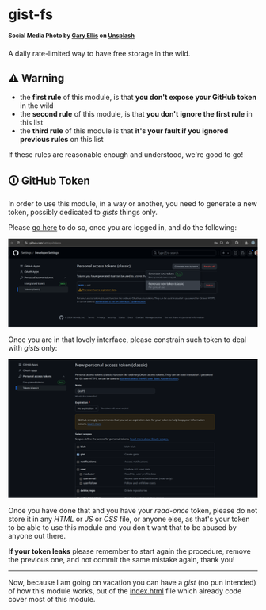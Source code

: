 # gist-fs

<sup>**Social Media Photo by [Gary Ellis](https://unsplash.com/@garyellisphoto) on [Unsplash](https://unsplash.com/)**</sup>


A daily rate-limited way to have free storage in the wild.

## ⚠️ Warning

  * the **first rule** of this module, is that **you don't expose your GitHub token** in the wild
  * the **second rule** of this module, is that **you don't ignore the first rule** in this list
  * the **third rule** of this module is that **it's your fault if you ignored previous rules** on this list

If these rules are reasonable enough and understood, we're good to go!

## 🛈 GitHub Token

In order to use this module, in a way or another, you need to generate a new token, possibly dedicated to *gists* things only.

Please [go here](https://github.com/settings/tokens) to do so, once you are logged in, and do the following:

![Generate new token](./assets/generate-token.png)

Once you are in that lovely interface, please constrain such token to deal with *gists* only:

![Setup token](./assets/setup-token.png)

Once you have done that and you have your *read-once* token, please do not store it in any *HTML* or *JS* or *CSS* file, or anyone else, as that's your token to be able to use this module and you don't want that to be abused by anyone out there.

**If your token leaks** please remember to start again the procedure, remove the previous one, and not commit the same mistake again, thank you!

- - -

Now, because I am going on vacation you can have a *gist* (no pun intended) of how this module works, out of the [index.html](./test/index.html) file which already code cover most of this module.
